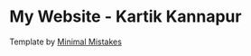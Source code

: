 # My Website - Kartik Kannapur

Template by [Minimal Mistakes](http://mmistakes.github.io/minimal-mistakes)